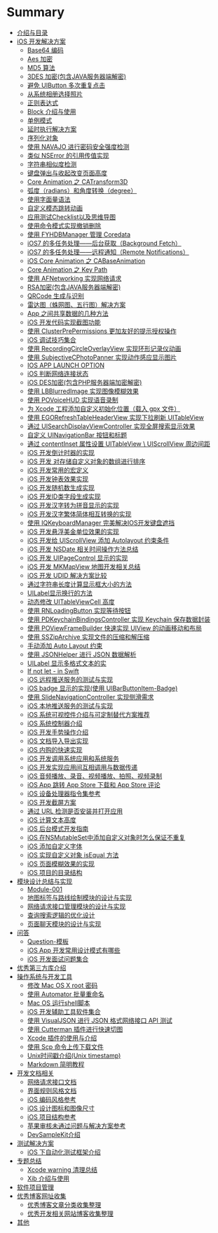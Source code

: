 # Summary

* [介绍与目录](README.md)
* [iOS 开发解决方案](solutions/README.md)
   <!--* [solution-模板](solutions/solution-template.md)-->
   * [Base64 编码](solutions/solutionchapter1.md)
   * [Aes 加密](solutions/solutionchapter2.md)
   * [MD5 算法](solutions/solutionchapter3.md)
   * [3DES 加密(包含JAVA服务器端解密)](solutions/solutionchapter4.md)
   * [避免 UIButton 多次重复点击](solutions/solutionchapter5.md)
   * [从系统相册选择照片](solutions/solutionchapter6.md)
   * [正则表达式](solutions/solutionchapter7.md)
   * [Block 介绍与使用](solutions/solutionchapter8.md)
   * [单例模式](solutions/solutionchapter9.md)
   * [延时执行解决方案](solutions/solutionchapter10.md)
   * [序列化对象](solutions/solutionchapter11.md)
   * [使用 NAVAJO 进行密码安全强度检测](solutions/solutionchapter12.md)
   * [类似 NSError 的引用传值实现](solutions/solutionchapter13.md)
   * [字符串相似度检测](solutions/solutionchapter14.md)
   * [键盘弹出与收起改变页面高度](solutions/solutionchapter15.md)
   * [Core Animation 之 CATransform3D](solutions/solutionchapter16.md)
   * [弧度（radians）和角度转换（degree）](solutions/solutionchapter17.md)
   * [使用字面量语法](solutions/solutionchapter18.md)
   * [自定义模态跳转动画](solutions/solutionchapter19.md)
   * [应用测试Checklist以及思维导图](solutions/solutionchapter20.md)
   * [使用命令模式实现撤销删除](solutions/solutionchapter21.md)
   * [使用 FYHDBManager 管理 Coredata](solutions/solutionchapter22.md)
   * [iOS7 的多任务处理——后台获取（Background Fetch）](solutions/solutionchapter23.md)
   * [iOS7 的多任务处理——远程通知（Remote Notifications）](solutions/solutionchapter24.md)
   * [iOS Core Animation 之 CABaseAnimation](solutions/solutionchapter25.md)
   * [Core Animation 之 Key Path](solutions/solutionchapter26.md)
   * [使用 AFNetworking 实现网络请求](solutions/solutionchapter28.md)
   * [RSA加密(包含JAVA服务器端解密)](solutions/solutionchapter29.md)
   * [QRCode 生成与识别](solutions/solutionchapter30.md)
   * [雷达图（蛛网图、五行图）解决方案](solutions/solutionchapter31.md)
   * [App 之间共享数据的几种方法](solutions/solutionchapter32.md)
   * [iOS 开发代码实现截图功能](solutions/solutionchapter33.md)
   * [使用 ClusterPrePermissions 更加友好的提示授权操作](solutions/solutionchapter34.md)
   * [iOS 调试技巧集合](solutions/solutionchapter35.md)
   * [使用 RecordingCircleOverlayView 实现环形记录仪动画](solutions/solutionchapter36.md)
   * [使用 SubjectiveCPhotoPanner 实现动作感应显示图片](solutions/solutionchapter37.md)
   * [IOS APP LAUNCH OPTION](solutions/solutionchapter38.md)
   * [iOS 判断网络连接状态](solutions/solutionchapter39.md)
   * [iOS DES加密(包含PHP服务器端加密解密)](solutions/solutionchapter40.md)
   * [使用 LBBlurredImage 实现图像模糊效果](solutions/solutionchapter41.md)
   * [使用 POVoiceHUD 实现语音录制](solutions/solutionchapter42.md)
   * [为 Xcode 工程添加自定义初始化位置（载入 gpx 文件）](solutions/solutionchapter43.md)
   * [使用 EGORefreshTableHeaderView 实现下拉刷新 UITableView](solutions/solutionchapter44.md)
   * [通过 UISearchDisplayViewController 实现全屏搜索显示效果](solutions/solutionchapter45.md)
   * [自定义 UINavigationBar 按钮和标题](solutions/solutionchapter46.md)
   * [通过 contentInset 属性设置 UITableView \ UIScrollView 周边间距](solutions/solutionchapter47.md)
   * [iOS 开发倒计时器的实现](solutions/solutionchapter48.md)
   * [iOS 开发 对存储自定义对象的数组进行排序](solutions/solutionchapter49.md)
   * [iOS 开发常用的宏定义](solutions/solutionchapter50.md)
   * [iOS 开发钟表效果实现](solutions/solutionchapter51.md)
   * [iOS 开发随机数生成实现](solutions/solutionchapter52.md)
   * [iOS 开发ID类字段生成实现](solutions/solutionchapter53.md)
   * [iOS 开发汉字转为拼音显示的实现](solutions/solutionchapter54.md)
   * [iOS 开发汉字繁体简体相互转换的实现](solutions/solutionchapter55.md)
   * [使用 IQKeyboardManager 完美解决IOS开发键盘遮挡](solutions/solutionchapter56.md)
   * [iOS 开发悬浮美金单位效果的实现](solutions/solutionchapter57.md)
   * [iOS 开发给 UIScrollView 添加 Autolayout 约束条件](solutions/solutionchapter58.md)
   * [iOS 开发 NSDate 相关时间操作方法总结](solutions/solutionchapter59.md)
   * [iOS 开发 UIPageControl 显示的实现](solutions/solutionchapter60.md)
   * [iOS 开发 MKMapView 地图开发相关总结](solutions/solutionchapter61.md)
   * [iOS 开发 UDID 解决方案比较](solutions/solutionchapter62.md)
   * [通过字符串长度计算显示框大小的方法](solutions/solutionchapter63.md)
   * [UILabel显示换行的方法](solutions/solutionchapter64.md)
   * [动态修改 UITableViewCell 高度](solutions/solutionchapter65.md)
   * [使用 RNLoadingButton 实现等待按钮](solutions/solutionchapter66.md)
   * [使用 PDKeychainBindingsController 实现 Keychain 保存数据封装](solutions/solutionchapter67.md)
   * [使用 POViewFrameBuilder 快速实现 UIView 的动画移动和布局](solutions/solutionchapter68.md)
   * [使用 SSZipArchive 实现文件的压缩和解压缩](solutions/solutionchapter69.md)
   * [手动添加 Auto Layout 约束](solutions/solutionchapter70.md)
   * [使用 JSONHelper 进行 JSON 数据解析](solutions/solutionchapter71.md)
   * [UILabel 显示多格式文本的实](solutions/solutionchapter72.md)
   * [If not let - in Swift](solutions/solutionchapter73.md)
   * [iOS 远程推送服务的测试与实现](solutions/solutionchapter74.md)
   * [iOS badge 显示的实现(使用 UIBarButtonItem-Badge)](solutions/solutionchapter75.md)
   * [使用 SlideNavigationController 实现侧滑需求](solutions/solutionchapter76.md)
   * [iOS 本地推送服务的测试与实现](solutions/solutionchapter77.md)
   * [iOS 系统可视控件介绍与可定制替代方案推荐](solutions/solutionchapter78.md)
   * [iOS 系统控制器介绍](solutions/solutionchapter79.md)
   * [iOS 开发手势操作介绍](solutions/solutionchapter80.md)
   * [iOS 文档导入导出实现](solutions/solutionchapter81.md)
   * [iOS 内购的快速实现](solutions/solutionchapter82.md)
   * [iOS 开发调用系统应用和系统服务](solutions/solutionchapter83.md)
   * [iOS 开发实现应用间互相调用与数据传递](solutions/solutionchapter84.md)
   * [iOS 音频播放、录音、视频播放、拍照、视频录制](solutions/solutionchapter85.md)
   * [iOS App 跳转 App Store 下载和 App Store 评论](solutions/solutionchapter86.md)
   * [iOS 设备处理器指令集参考](solutions/solutionchapter87.md)
   * [iOS 开发截屏方案](solutions/solutionchapter88.md)
   * [通过 URL 检测是否安装并打开应用](solutions/solutionchapter89.md)
   * [iOS 计算文本高度](solutions/solutionchapter90.md)
   * [iOS 后台模式开发指南](solutions/solutionchapter91.md)
   * [iOS 在NSMutableSet中添加自定义对象时怎么保证不重复](solutions/solutionchapter92.md)
   * [iOS 添加自定义字体](solutions/solutionchapter93.md)
   * [iOS 实现自定义对象 isEqual 方法](solutions/solutionchapter94.md)
   * [iOS 页面模糊效果的实现](solutions/solutionchapter95.md)
   * [iOS 项目的目录结构](solutions/solutionchapter96.md)
   <!--* [solutionchapter97](solutions/solutionchapter97.md)-->
   <!--* [solutionchapter98](solutions/solutionchapter98.md)-->
   <!--* [solutionchapter99](solutions/solutionchapter99.md)-->
   <!--* [solutionchapter100](solutions/solutionchapter100.md)-->
* [模块设计总结与实现](modules/README.md)
   * [Module-001](modules/module-001.md)
   * [地图标签与路线绘制模块的设计与实现](modules/module-003.md)
   * [网络请求接口管理模块的设计与实现](modules/module-004.md)
   * [查询搜索逻辑的优化设计](modules/module-005.md)
   * [页面聊天模块的设计与实现](modules/module006.md)
   <!--* [Module-007](modules/module-007.md)-->
   <!--* [Module-008](modules/module-008.md)-->
   <!--* [Module-009](modules/module-009.md)-->
   <!--* [Module-010](modules/module-010.md)-->
* [问答](questions/README.md)
   * [Question-模板](questions/question-template.md)
   * [iOS App 开发常用设计模式有哪些](questions/questionchapter1.md)
   * [iOS 开发面试问题集合](questions/questionchapter2.md)
   <!--* [questionchapter3](questions/questionchapter3.md)-->
   <!--* [questionchapter4](questions/questionchapter4)-->
   <!--* [questionchapter5](questions/questionchapter5)-->
   <!--* [questionchapter6](questions/questionchapter6)-->
   <!--* [questionchapter7](questions/questionchapter7)-->
   <!--* [questionchapter8](questions/questionchapter8)-->
   <!--* [questionchapter9](questions/questionchapter9)-->
   <!--* [questionchapter10](questions/questionchapter10.md)-->
* [优秀第三方库介绍](thirdparts/README.md)
   <!--* [ThirdPart-模板](thirdparts/thirdpart-template.md)-->
* [操作系统与开发工具](system_and_tools/README.md)
   * [修改 Mac OS X root 密码](system_and_tools/systemchapter1.md)
   * [使用 Automator 批量重命名](system_and_tools/systemchapter2.md)
   * [Mac OS 运行shell脚本](system_and_tools/systemchapter3.md)
   * [iOS 开发辅助工具软件集合](system_and_tools/systemchapter4.md)
   * [使用 VisualJSON 进行 JSON 格式网络接口 API 测试](system_and_tools/systemchapter5.md)
   * [使用 Cutterman 插件进行快速切图](system_and_tools/systemchapter6.md)
   * [Xcode 插件的使用与介绍](system_and_tools/systemchapter7.md)
   * [使用 Scp 命令上传下载文件](system_and_tools/systemchapter8.md)
   * [Unix时间戳介绍(Unix timestamp)](system_and_tools/systemchapter9.md)
   * [Markdown 简明教程](system_and_tools/systemchapter10.md)
* [开发文档相关](documents/README.md)
   * [网络请求接口文档](documents/documents-001.md)
   * [界面规则风格文档](documents/documents-002.md)
   * [iOS 编码风格参考](documents/documents-003.md)
   * [iOS 设计图标和图像尺寸](documents/documents-004.md)
   * [iOS 项目结构参考](documents/documents-005.md)
   * [苹果审核未通过问题与解决方案参考](documents/documents-006.md)
   * [DevSampleKit介绍](documents/documents-007.md)
   <!--* [documents-008](documents/documents-008)-->
   <!--* [documents-009](documents/documents-009)-->
   <!--* [documents-010](documents/documents-010)-->
* [测试解决方案](testmanager/README.md)
   <!--* [test-001](testmanager/test-001.md)-->
   * [iOS 下自动化测试框架介绍](testmanager/test-002.md)
   <!--* [test-003](testmanager/test-003.md)-->
* [专题总结](topics/README.md)
   * [Xcode warning 清理总结](topics/xcode_warning_qing_li_zong_jie.md)
   * [Xib 介绍与使用](topics/xib_jie_shao_yu_shi_yong.md)
* [软件项目管理](softwaremanager.md)
* [优秀博客网址收集](excellentarticles/README.md)
   * [优秀博客文章分类收集整理](excellentarticles/excellentarticale1.md)
   * [优秀开发相关网站博客收集整理](excellentarticles/excellentarticale2.md)
* [其他](others/README.md)

